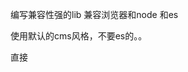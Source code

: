 编写兼容性强的lib  兼容浏览器和node 和es


使用默认的cms风格，不要es的。。


直接<script>导入node模块到浏览器会报module模块找不到
可以简单判断此变量是否存在即可


if  (isset("module" ) )
module.exports = { substr, console_log,sprintf,startwith,str_replace,strtolower,strlen,strpos,trim,sprintf }






function isset(varname) {
   try {
       varname = trim(varname);
       rzt = typeof (eval(varname));
       return typeof (varname) != "undefined";
   } catch (e) {
       console_log(e.message);
       //  console_log(e);
       return false;
   }

}

